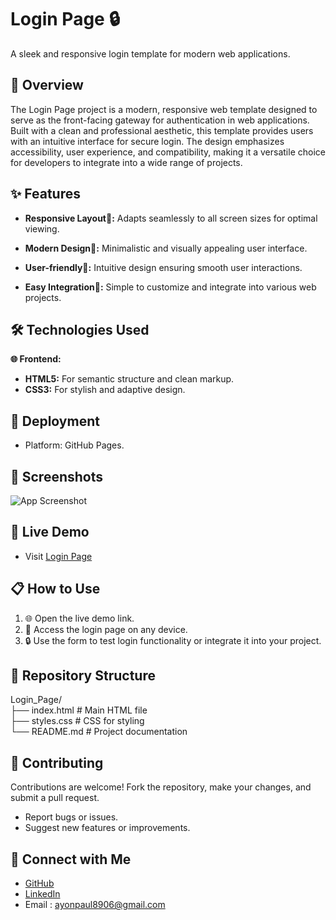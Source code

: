
# Login Page 🔒

A sleek and responsive login template for modern web applications.


## 📖 Overview

The Login Page project is a modern, responsive web template designed to serve as the front-facing gateway for authentication in web applications. Built with a clean and professional aesthetic, this template provides users with an intuitive interface for secure login. The design emphasizes accessibility, user experience, and compatibility, making it a versatile choice for developers to integrate into a wide range of projects.
## ✨ Features

- **Responsive Layout📱:** Adapts seamlessly to all screen sizes for optimal viewing.

- **Modern Design🎨:** Minimalistic and visually appealing user interface.

- **User-friendly👥:** Intuitive design ensuring smooth user interactions.

- **Easy Integration🔗:** Simple to customize and integrate into various web projects.


## 🛠️ Technologies Used

**🌐 Frontend:**

- **HTML5:** For semantic structure and clean markup.
- **CSS3:** For stylish and adaptive design.


## 🚀 Deployment

- Platform: GitHub Pages.


## 📸 Screenshots

![App Screenshot](https://i.postimg.cc/HntwqKR2/login.png)


## 🚀 Live Demo

-  Visit [Login Page](https://ayonpaul8906.github.io/login_page/)



## 📋 How to Use

1. 🌐 Open the live demo link.
2. 📱 Access the login page on any device.
3. 🔒 Use the form to test login functionality or  integrate it into your project.


## 📂 Repository Structure

Login_Page/  
├── index.html     # Main HTML file  
├── styles.css     # CSS for styling  
└── README.md      # Project documentation  

## 🤝 Contributing

Contributions are welcome! Fork the repository, make your changes, and submit a pull request.

- Report bugs or issues.
- Suggest new features or improvements.


## 🔗 Connect with Me

- [GitHub](https://github.com/ayonpaul8906)
- [LinkedIn](https://www.linkedin.com/in/ayon2407s/)
- Email : ayonpaul8906@gmail.com
